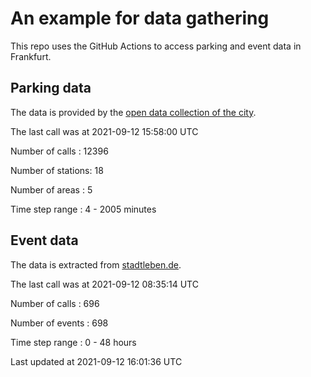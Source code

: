 # An example for data gathering

This repo uses the GitHub Actions to access parking and event data in Frankfurt.

## Parking data
The data is provided by the [open data collection of the city](https://www.offenedaten.frankfurt.de/).

The last call was at 2021-09-12 15:58:00 UTC

Number of calls   : 12396

Number of stations:    18

Number of areas   :     5

Time step range   :     4 -  2005 minutes


## Event data
The data is extracted from [stadtleben.de](https://stadtleben.de/frankfurt/).

The last call was at 2021-09-12 08:35:14 UTC

Number of calls   : 696

Number of events  : 698

Time step range   :   0 -  48 hours


Last updated at 2021-09-12 16:01:36 UTC
